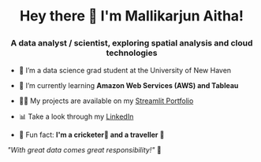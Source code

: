 # <p align="center"> Hey there 👋 I'm Mallikarjun Aitha!</p>
### <p align="center"> A data analyst / scientist, exploring spatial analysis and cloud technologies</p>
- 🔭 I’m a data science grad student at the University of New Haven<br>

- 🌱 I’m currently learning <b>Amazon Web Services (AWS) and Tableau</b> <br>

- 👨‍💻 My projects are available on my [Streamlit Portfolio](https://mallikarjun.streamlit.app)  <br>

- 📊 Take a look through my [LinkedIn](https://www.linkedin.com/in/mallikarjun-aitha/)  <br>

- 💬 Fun fact: <b>I'm a cricketer🏏 and a traveller 💼</b><br>

_"With great data comes great responsibility!"_ 🚀  

